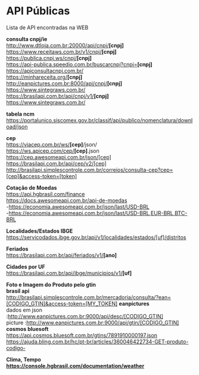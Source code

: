 # API Públicas
Lista de API encontradas na WEB 

<b>consulta cnpj/ie</b><br>
http://www.dtloja.com.br:20000/api/cnpj/<b>[cnpj]</b><br>
https://www.receitaws.com.br/v1/cnpj/<b>[cnpj]</b> <br>
https://publica.cnpj.ws/cnpj/<b>[cnpj]</b><br>
https://api-publica.speedio.com.br/buscarcnpj?cnpj=<b>[cnpj]</b><br>
https://apiconsultacnpj.com.br/ <br> 
https://minhareceita.org/<b>[cnpj]</b> <br>
http://eanpictures.com.br:8000/api/cnpj/<b>[cnpj]</b> <br>
https://www.sintegraws.com.br/<br>
https://brasilapi.com.br/api/cnpj/v1/<b>[cnpj]</b> <br>
https://www.sintegraws.com.br/<br>

<b>tabela ncm</b><br>
https://portalunico.siscomex.gov.br/classif/api/publico/nomenclatura/download/json
  
<b>cep</b><br>
https://viacep.com.br/ws/<b>[cep]</b>/json/ <br>
https://ws.apicep.com/cep/<b>[cep]</b>.json <br>
https://cep.awesomeapi.com.br/json/[cep]</b> <br>
https://brasilapi.com.br/api/cep/v2/[cep]</b> <br>
http://brasilapi.simplescontrole.com.br/correios/consulta-cep?cep=[cep]&access-token=[token]

<b>Cotação de Moedas</b><br> 
 https://api.hgbrasil.com/finance<br>
 https://docs.awesomeapi.com.br/api-de-moedas<br>
  -https://economia.awesomeapi.com.br/json/last/USD-BRL<br>
  -https://economia.awesomeapi.com.br/json/last/USD-BRL,EUR-BRL,BTC-BRL<br>

<b>Localidades/Estados IBGE</b><br>
https://servicodados.ibge.gov.br/api/v1/localidades/estados/[uf]/distritos

<b>Feriados</b><br>
https://brasilapi.com.br/api/feriados/v1/<b>[ano]</b>

<b>Cidades por UF</b><br>
https://brasilapi.com.br/api/ibge/municipios/v1/<b>[uf]</b>

<b>Foto e Imagem do Produto pelo gtin</b><br>
<b>brasil api</b><br>
http://brasilapi.simplescontrole.com.br/mercadoria/consulta/?ean=[CODIGO_GTIN]&access-token=[MY_TOKEN]
<b>eanpictures</b><br>
  dados em json :http://www.eanpictures.com.br:9000/api/desc/[CODIGO_GTIN] <br>
  picture :http://www.eanpictures.com.br:9000/api/gtin/[CODIGO_GTIN]<br>
  <b>cosmos bluesoft</b><br>
  https://api.cosmos.bluesoft.com.br/gtins/7891910000197.json<br>
  https://ajuda.bling.com.br/hc/pt-br/articles/360046422734-GET-produto-codigo- <br>
  
  
<b>Clima, Tempo <b><br>
  https://console.hgbrasil.com/documentation/weather
